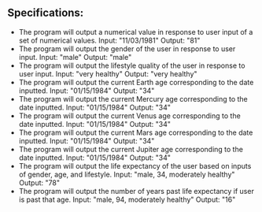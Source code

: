 ## Specifications:

  * The program will output a numerical value in response to user input of a set of numerical values.
    Input: "11/03/1981"
    Output: "81"
  * The program will output the gender of the user in response to user input.
    Input: "male"
    Output: "male"
  * The program will output the lifestyle quality of the user in response to user input.
    Input: "very healthy"
    Output: "very healthy"
  * The program will output the current Earth age corresponding to the date inputted.
    Input: "01/15/1984"
    Output: "34"
  * The program will output the current Mercury age corresponding to the date inputted.
    Input: "01/15/1984"
    Output: "34"
  * The program will output the current Venus age corresponding to the date inputted.
    Input: "01/15/1984"
    Output: "34"
  * The program will output the current Mars age corresponding to the date inputted.
    Input: "01/15/1984"
    Output: "34"
  * The program will output the current Jupiter age corresponding to the date inputted.
    Input: "01/15/1984"
    Output: "34"
  * The program will output the life expectancy of the user based on inputs of gender, age, and lifestyle.
    Input: "male, 34, moderately healthy"
    Output: "78"
  * The program will output the number of years past life expectancy if user is past that age.
    Input: "male, 94, moderately healthy"
    Output: "16"

